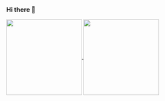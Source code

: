 ### Hi there 👋

<!--
**ILSHAW/ILSHAW** is a ✨ _special_ ✨ repository because its `README.md` (this file) appears on your GitHub profile.

Here are some ideas to get you started:

- 🔭 I’m currently working on ...
- 🌱 I’m currently learning ...
- 👯 I’m looking to collaborate on ...
- 🤔 I’m looking for help with ...
- 💬 Ask me about ...
- 📫 How to reach me: ...
- 😄 Pronouns: ...
- ⚡ Fun fact: ...
-->

<!--![GitHub stats](https://github-readme-stats.vercel.app/api?username=ILSHAW&show=reviews,discussions_started,discussions_answered,prs_merged,prs_merged_percentage&show_icons=true&theme=github_dark)

![Top Langs](https://github-readme-stats.vercel.app/api/top-langs/?username=ILSHAW&theme=github_dark&layout=compact)-->

<a href="https://github.com/anuraghazra/github-readme-stats">
  <img height=200 align="center" src="https://github-readme-stats.vercel.app/api?username=ILSHAW" />
</a>
<a href="https://github.com/anuraghazra/convoychat">
  <img height=200 align="center" src="https://github-readme-stats.vercel.app/api/top-langs?username=ILSHAW" />
</a>
